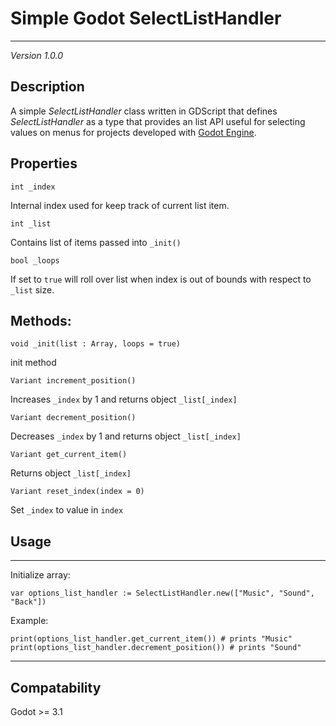 # Simple Godot SelectListHandler
---------------------

*Version 1.0.0*

## Description

A simple *SelectListHandler* class written in GDScript that defines *SelectListHandler* as a type that provides an list API useful for selecting values on menus for projects developed with [Godot Engine](https://godotengine.org).

## Properties

```
int _index
```
Internal index used for keep track of current list item.

```
int _list
```
Contains list of items passed into `_init()`

```
bool _loops
```
If set to `true` will roll over list when index is out of bounds with respect to `_list` size.

## Methods:

```
void _init(list : Array, loops = true)
```
init method

```
Variant increment_position()
```
Increases `_index` by 1 and returns object `_list[_index]`

```
Variant decrement_position()
```
Decreases `_index` by 1 and returns object `_list[_index]`

```
Variant get_current_item()
```
Returns object `_list[_index]`

```
Variant reset_index(index = 0)
```
Set `_index` to value in `index`

## Usage
-----

Initialize array:  
```
var options_list_handler := SelectListHandler.new(["Music", "Sound", "Back"])
```

Example:  
```
print(options_list_handler.get_current_item()) # prints "Music"
print(options_list_handler.decrement_position()) # prints "Sound"
```

----------------
## Compatability

Godot >= 3.1
